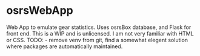 # osrsWebApp

Web App to emulate gear statistics. 
Uses osrsBox database, and Flask for front end.
This is a WIP and is unlicensed. I am not very familiar with HTML or CSS.
TODO:
    - remove venv from git, find a somewhat elegent solution where packages are automatically maintained.

